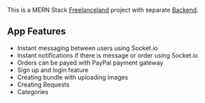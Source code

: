 This is a MERN Stack [Freelanceland](https://freelanceland.netlify.app/) project with separate [Backend](https://github.com/zaid9696/freelanceland-backend).

## App Features

- Instant messaging between users using Socket.io
- Instant notifications if there is message or order using Socket.io
- Orders can be payed with PayPal payment gateway
- Sign up and login feature
- Creating bundle with uploading images
- Creating Requests 
- Categories 

